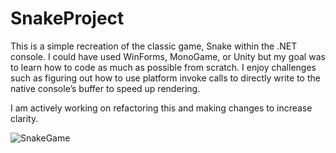 # SnakeProject
This is a simple recreation of the classic game, Snake within the .NET console. I could have used WinForms, MonoGame, or Unity but my goal was to learn how to code as much as possible from scratch. I enjoy challenges such as figuring out how to use platform invoke calls to directly write to the native console’s buffer to speed up rendering.

I am actively working on refactoring this and making changes to increase clarity.

![SnakeGame](https://user-images.githubusercontent.com/84935671/173975325-d0676d02-d92e-4314-be1b-dcfb1da0997a.gif)
